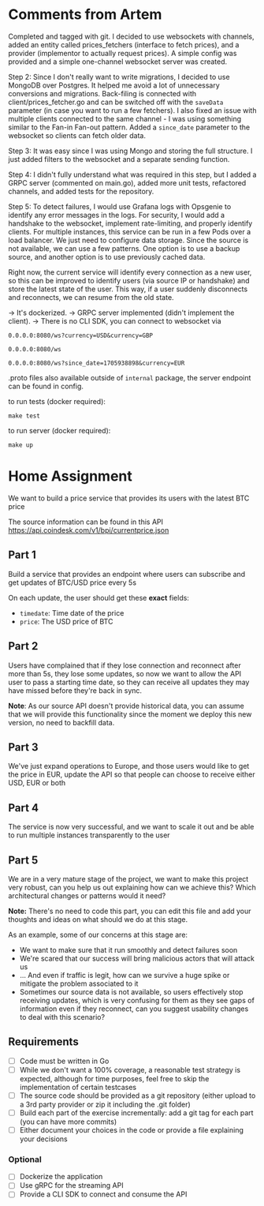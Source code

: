 # Comments from Artem
Completed and tagged with git. I decided to use websockets with channels, added an entity called prices_fetchers (interface to fetch prices), and a provider (implementor to actually request prices).
A simple config was provided and a simple one-channel websocket server was created.

Step 2:
Since I don't really want to write migrations, I decided to use MongoDB over Postgres. It helped me avoid a lot of unnecessary conversions and migrations.
Back-filing is connected with client/prices_fetcher.go and can be switched off with the `saveData` parameter (in case you want to run a few fetchers).
I also fixed an issue with multiple clients connected to the same channel - I was using something similar to the Fan-in Fan-out pattern.
Added a `since_date` parameter to the websocket so clients can fetch older data.

Step 3:
It was easy since I was using Mongo and storing the full structure. I just added filters to the websocket and a separate sending function.

Step 4:
I didn't fully understand what was required in this step, but I added a GRPC server (commented on main.go), added more unit tests, refactored channels, and added tests for the repository.

Step 5:
To detect failures, I would use Grafana logs with Opsgenie to identify any error messages in the logs.
For security, I would add a handshake to the websocket, implement rate-limiting, and properly identify clients.
For multiple instances, this service can be run in a few Pods over a load balancer. We just need to configure data storage.
Since the source is not available, we can use a few patterns. One option is to use a backup source, and another option is to use previously cached data.

Right now, the current service will identify every connection as a new user, so this can be improved to identify users (via source IP or handshake) and store the latest state of the user. This way, if a user suddenly disconnects and reconnects, we can resume from the old state.

-> It's dockerized.
-> GRPC server implemented (didn't implement the client).
-> There is no CLI SDK, you can connect to websocket via

`0.0.0.0:8080/ws?currency=USD&currency=GBP`

`0.0.0.0:8080/ws`

`0.0.0.0:8080/ws?since_date=1705938898&currency=EUR`

.proto files also available outside of `internal` package, the server endpoint can be found in config.

to run tests (docker required):

`make test`

to run server (docker required):

`make up`


# Home Assignment

We want to build a price service that provides its users with the latest BTC price

The source information can be found in this API
https://api.coindesk.com/v1/bpi/currentprice.json

## Part 1
Build a service that provides an endpoint where users can subscribe and get updates of BTC/USD price every 5s

On each update, the user should get these **exact** fields:
- `timedate`: Time date of the price
- `price`: The USD price of BTC

## Part 2
Users have complained that if they lose connection and reconnect after more than 5s, they lose
some updates, so now we want to allow the API user to pass a starting time date, so they can
receive all updates they may have missed before they're back in sync.

**Note**: As our source API doesn't provide historical data, you can assume that we will provide
this functionality since the moment we deploy this new version, no need to backfill data.

## Part 3
We've just expand operations to Europe, and those users would like to get the price in EUR,
update the API so that people can choose to receive either USD, EUR or both

## Part 4
The service is now very successful, and we want to scale it out and be able to run multiple instances transparently
to the user

## Part 5
We are in a very mature stage of the project, we want to make this project very robust, can you help us out explaining
how can we achieve this? Which architectural changes or patterns would it need?

**Note:** There's no need to code this part, you can edit this file and add your thoughts and ideas on what should we
do at this stage.

As an example, some of our concerns at this stage are:
- We want to make sure that it run smoothly and detect failures soon
- We're scared that our success will bring malicious actors that will attack us
- ... And even if traffic is legit, how can we survive a huge spike or mitigate the problem associated to it
- Sometimes our source data is not available, so users effectively stop receiving updates, which is very confusing
  for them as they see gaps of information even if they reconnect, can you suggest usability changes to deal with
  this scenario?

## Requirements
- [ ] Code must be written in Go
- [ ] While we don't want a 100% coverage, a reasonable test strategy is expected, although for time purposes, feel free
  to skip the implementation of certain testcases
- [ ] The source code should be provided as a git repository (either upload to a 3rd party provider or zip it including
  the .git folder)
- [ ] Build each part of the exercise incrementally: add a git tag for each part (you can have more commits)
- [ ] Either document your choices in the code or provide a file explaining your decisions

### Optional
- [ ] Dockerize the application
- [ ] Use gRPC for the streaming API
- [ ] Provide a CLI SDK to connect and consume the API